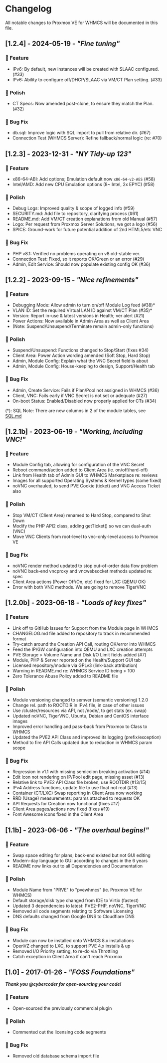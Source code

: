 # Changelog
All notable changes to Proxmox VE for WHMCS will be documented in this file.

## [1.2.4] - 2024-05-19 - _"Fine tuning"_

### 🚀 Feature
- IPv6: By default, new instances will be created with SLAAC configured. (#33)
- IPv6: Ability to configure off/DHCP/SLAAC via VM/CT Plan setting. (#33)

### 💅 Polish
- CT Specs: Now amended post-clone, to ensure they match the Plan. (#32)

### 🐛 Bug Fix
- db.sql: Improve logic with SQL import to pull from relative dir. (#67)
- Connection Test (WHMCS Server): Refine fallback/normal logic (re: #70)

## [1.2.3] - 2023-12-31 - _"NY Tidy-up 123"_

### 🚀 Feature
- x86-64-ABI: Add options; Emulation default now `x86-64-v2-AES` (#58)
- Intel/AMD: Add new CPU Emulation options (8~ Intel, 2x EPYC) (#58)

### 💅 Polish
- Debug Logs: Improved quality & scope of logged info (#59)
- SECURITY.md: Add file to repository, clarifying process (#61)
- README.md: Add VM/CT creation explanations from old Manual (#57)
- Logo: Per request from Proxmox Server Solutions, we got a logo (#56)
- SPICE: Ground-work for future potential addition of 2nd HTML5/etc VNC

### 🐛 Bug Fix
- PHP v8.1: Verified no problems operating on v8 old-stable ver.
- Connection Test: Fixed, so it reports OK/Green or an error (#29)
- Admin, Edit Service: Should now populate existing config OK (#36)

## [1.2.2] - 2023-09-15 - _"Nice refinements"_

### 🚀 Feature
- Debugging Mode: Allow admin to turn on/off Module Log feed (#38)*
- VLAN ID: Set the required Virtual LAN ID against VM/CT Plan (#35)*
- Version: Report in-use & latest versions in Health; ver alert (#21)
- Power Actions: Now available in Admin Area as well as Client Area
- (Note: Suspend/Unsuspend/Terminate remain admin-only functions)

### 💅 Polish
- Suspend/Unsuspend: Functions changed to Stop/Start (fixes #34)
- Client Area: Power Action wording amended (Soft Stop, Hard Stop)
- Admin, Module Config: Explain what the VNC Secret field is about
- Admin, Module Config: House-keeping to design, Support/Health tab

### 🐛 Bug Fix
- Admin, Create Service: Fails if Plan/Pool not assigned in WHMCS (#36)
- Client, VNC: Fails early if VNC Secret is not set or adequate (#27)
- On-boot Status: Enabled/Disabled now properly applied for CTs (#34)

(\*): SQL Note: There are new columns in 2 of the module tables, see [SQL.md](https://github.com/The-Network-Crew/Proxmox-VE-for-WHMCS/blob/master/SQL.md)

## [1.2.1b] - 2023-06-19 - _"Working, including VNC!"_

### 🚀 Feature
- Module Config tab, allowing for configuration of the VNC Secret
- Reboot command/action added to Client Area (ie. on/off/hard-off)
- Link from Health tab of Admin GUI to WHMCS Marketplace re: reviews
- Images for all supported Operating Systems & Kernel types (some fixed)
- noVNC overhauled, to send PVE Cookie (ticket) and VNC Access Ticket also

### 💅 Polish
- Stop VM/CT (Client Area) renamed to Hard Stop, compared to Shut Down
- Modify the PHP API2 class, adding getTicket() so we can dual-auth (VNC)
- Move VNC Clients from root-level to vnc-only-level access to Proxmox VE

### 🐛 Bug Fix
- noVNC render method updated to stop out-of-order data flow problem
- noVNC back-end vncproxy and vncwebsocket methods updated re: spec
- Client Area actions (Power Off/On, etc) fixed for LXC (QEMU OK)
- Error with both VNC methods. We are going to remove TigerVNC

## [1.2.0b] - 2023-06-18 - _"Loads of key fixes"_

### 🚀 Feature
- Link off to GitHub Issues for Support from the Module page in WHMCS
- CHANGELOG.md file added to repository to track in recommended format
- Try-catch around the Creation API Call, routing OK/error into WHMCS
- Feed the IP/GW configuration into QEMU and LXC creation attempts
- PVE Storage > Volume Name and Disk I/O Limit fields added (#7)
- Module, PHP & Server reported on the Health/Support GUI tab
- Licensed repository/module via GPLv3 (link-back attribution)
- Warning in README.md re: WHMCS Service ID being > 100
- Zero Tolerance Abuse Policy added to README file

### 💅 Polish
- Module versioning changed to semver (semantic versioning) 1.2.0
- Change rel. path to ROOTDIR in IPv4 file, in case of other issues
- Use /cluster/resources via API, not /node/, to get stats (ex. swap)
- Updated noVNC, TigerVNC, Ubuntu, Debian and CentOS interface images
- Improved error handling and pass-back from Proxmox to Class to WHMCS
- Updated the PVE2 API Class and improved its logging (prefix/exception)
- Method to fire API Calls updated due to reduction in WHMCS param scope

### 🐛 Bug Fix
- Regression in v1.1 with missing semicolon breaking activation (#14)
- Edit Icon not rendering on IP/Pool edit page, missing asset (#13)
- Relative link to PVE2 API Class file broken, use ROOTDIR (#13/15)
- IPv4 Address functions, update file to use float not real (#13)
- Container (CT/LXC) Swap reporting in Client Area now working
- RRD (Usage) measurements: params attached to requests OK
- API Requests for Creation now functional (fixes #17)
- Client Area pages/actions now fixed (fixes #19)
- Font Awesome icons fixed in the Client Area

## [1.1b] - 2023-06-06 - _"The overhaul begins!"_
 
### 🚀 Feature
- Swap space editing for plans; back-end existed but not GUI editing
- Modern-day language to GUI according to changes in the 6 years
- README now links out to all Dependencies and Documentation
 
### 💅 Polish
- Module Name from "PRVE" to "pvewhmcs" (ie. Proxmox VE for WHMCS)
- Default storage/disk type changed from IDE to Virtio (fastest)
- Updated 3 dependencies to latest: PVE2-PHP, noVNC, TigerVNC
- Removed all code segments relating to Software Licensing
- DNS defaults changed from Google DNS to Cloudflare DNS
 
### 🐛 Bug Fix
- Module can now be installed onto WHMCS 8.x installations
- OpenVZ changed to LXC, to support PVE 4.x installs & up
- Removed I/O Priority setting, to re-do via Throttling
- Catch exception in Client Area if can't reach Proxmox

## [1.0] - 2017-01-26 - _"FOSS Foundations"_

**_Thank you @cybercoder for open-sourcing your code!_**

### 🚀 Feature
- Open-sourced the previously commercial plugin

### 💅 Polish
- Commented out the licensing code segments

### 🐛 Bug Fix
- Removed old database schema import file
